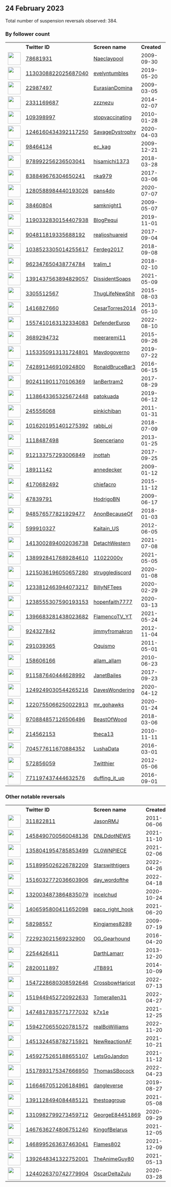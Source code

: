 
## 24 February 2023
Total number of suspension reversals observed: 384.

### By follower count
<table><tr><th></th><th align="left">Twitter ID</th><th align="left">Screen name</th>
<th align="left">Created</th><th align="left">Status</th><th align="left">Suspended</th><th align="left">Followers</th>
<tr><td><a href="https://pbs.twimg.com/profile_images/1637246632294055936/vxUPYcP1_normal.jpg"><img src="https://pbs.twimg.com/profile_images/1637246632294055936/vxUPYcP1_normal.jpg" width="40px" height="40px" align="center"/></a></td><td><a href="https://twitter.com/intent/user?user_id=78681931">78681931</a></td><td><a href="https://twitter.com/Naeclaypool">Naeclaypool</a></td><td>2009-09-30</td><td align="center">🔒</td><td>2022-11-09</td><td>186699</td></tr>
<tr><td><a href="https://pbs.twimg.com/profile_images/1629245307329589248/iIQP33AH_normal.jpg"><img src="https://pbs.twimg.com/profile_images/1629245307329589248/iIQP33AH_normal.jpg" width="40px" height="40px" align="center"/></a></td><td><a href="https://twitter.com/intent/user?user_id=1130308822025687040">1130308822025687040</a></td><td><a href="https://twitter.com/evelyntumbles">evelyntumbles</a></td><td>2019-05-20</td><td align="center"></td><td>2023-02-05</td><td>73766</td></tr>
<tr><td><a href="https://pbs.twimg.com/profile_images/1640482412009336833/lo7QGOTn_normal.jpg"><img src="https://pbs.twimg.com/profile_images/1640482412009336833/lo7QGOTn_normal.jpg" width="40px" height="40px" align="center"/></a></td><td><a href="https://twitter.com/intent/user?user_id=22987497">22987497</a></td><td><a href="https://twitter.com/EurasianDomina">EurasianDomina</a></td><td>2009-03-05</td><td align="center"></td><td>2023-02-05</td><td>35553</td></tr>
<tr><td><a href="https://pbs.twimg.com/profile_images/1476202902251536387/QYWeGvHX_normal.jpg"><img src="https://pbs.twimg.com/profile_images/1476202902251536387/QYWeGvHX_normal.jpg" width="40px" height="40px" align="center"/></a></td><td><a href="https://twitter.com/intent/user?user_id=2331169687">2331169687</a></td><td><a href="https://twitter.com/zzznezu">zzznezu</a></td><td>2014-02-07</td><td align="center"></td><td>2023-01-10</td><td>34016</td></tr>
<tr><td><a href="https://pbs.twimg.com/profile_images/1636223624221962240/rOZ8hZrU_normal.jpg"><img src="https://pbs.twimg.com/profile_images/1636223624221962240/rOZ8hZrU_normal.jpg" width="40px" height="40px" align="center"/></a></td><td><a href="https://twitter.com/intent/user?user_id=109398997">109398997</a></td><td><a href="https://twitter.com/stopvaccinating">stopvaccinating</a></td><td>2010-01-28</td><td align="center"></td><td>2022-12-21</td><td>33443</td></tr>
<tr><td><a href="https://pbs.twimg.com/profile_images/1315480371815944193/UjGZEoKN_normal.jpg"><img src="https://pbs.twimg.com/profile_images/1315480371815944193/UjGZEoKN_normal.jpg" width="40px" height="40px" align="center"/></a></td><td><a href="https://twitter.com/intent/user?user_id=1246160434392117250">1246160434392117250</a></td><td><a href="https://twitter.com/SavageDystrophy">SavageDystrophy</a></td><td>2020-04-03</td><td align="center"></td><td></td><td>28300</td></tr>
<tr><td><a href="https://pbs.twimg.com/profile_images/1141184804567826433/VtmziqOK_normal.png"><img src="https://pbs.twimg.com/profile_images/1141184804567826433/VtmziqOK_normal.png" width="40px" height="40px" align="center"/></a></td><td><a href="https://twitter.com/intent/user?user_id=98464134">98464134</a></td><td><a href="https://twitter.com/ec_kag">ec_kag</a></td><td>2009-12-21</td><td align="center"></td><td></td><td>27619</td></tr>
<tr><td><a href="https://pbs.twimg.com/profile_images/1634932067304898564/RxppZ4vr_normal.jpg"><img src="https://pbs.twimg.com/profile_images/1634932067304898564/RxppZ4vr_normal.jpg" width="40px" height="40px" align="center"/></a></td><td><a href="https://twitter.com/intent/user?user_id=978992256236503041">978992256236503041</a></td><td><a href="https://twitter.com/hisamichi1373">hisamichi1373</a></td><td>2018-03-28</td><td align="center"></td><td>2023-02-02</td><td>17715</td></tr>
<tr><td><a href="https://pbs.twimg.com/profile_images/1642981563800473609/d-WXo64h_normal.jpg"><img src="https://pbs.twimg.com/profile_images/1642981563800473609/d-WXo64h_normal.jpg" width="40px" height="40px" align="center"/></a></td><td><a href="https://twitter.com/intent/user?user_id=838849676304650241">838849676304650241</a></td><td><a href="https://twitter.com/nka979">nka979</a></td><td>2017-03-06</td><td align="center"></td><td>2022-11-16</td><td>16509</td></tr>
<tr><td><a href="https://pbs.twimg.com/profile_images/1302387307123740673/OvEegQDq_normal.jpg"><img src="https://pbs.twimg.com/profile_images/1302387307123740673/OvEegQDq_normal.jpg" width="40px" height="40px" align="center"/></a></td><td><a href="https://twitter.com/intent/user?user_id=1280588984440193026">1280588984440193026</a></td><td><a href="https://twitter.com/pans4do">pans4do</a></td><td>2020-07-07</td><td align="center"></td><td></td><td>16129</td></tr>
<tr><td><a href="https://pbs.twimg.com/profile_images/1629078126901841920/iLvPc9qp_normal.jpg"><img src="https://pbs.twimg.com/profile_images/1629078126901841920/iLvPc9qp_normal.jpg" width="40px" height="40px" align="center"/></a></td><td><a href="https://twitter.com/intent/user?user_id=38460804">38460804</a></td><td><a href="https://twitter.com/samknight1">samknight1</a></td><td>2009-05-07</td><td align="center"></td><td></td><td>15701</td></tr>
<tr><td><a href="https://pbs.twimg.com/profile_images/1466970667077840899/4nB1vmxB_normal.jpg"><img src="https://pbs.twimg.com/profile_images/1466970667077840899/4nB1vmxB_normal.jpg" width="40px" height="40px" align="center"/></a></td><td><a href="https://twitter.com/intent/user?user_id=1190332830154407938">1190332830154407938</a></td><td><a href="https://twitter.com/BlogPequi">BlogPequi</a></td><td>2019-11-01</td><td align="center"></td><td>2022-12-13</td><td>14515</td></tr>
<tr><td><a href="https://pbs.twimg.com/profile_images/1442578996508565505/vx_sP67e_normal.jpg"><img src="https://pbs.twimg.com/profile_images/1442578996508565505/vx_sP67e_normal.jpg" width="40px" height="40px" align="center"/></a></td><td><a href="https://twitter.com/intent/user?user_id=904811819335688192">904811819335688192</a></td><td><a href="https://twitter.com/realjoshuareid">realjoshuareid</a></td><td>2017-09-04</td><td align="center"></td><td>2022-04-27</td><td>12165</td></tr>
<tr><td><a href="https://pbs.twimg.com/profile_images/1214984627502366720/VpVEJnZX_normal.jpg"><img src="https://pbs.twimg.com/profile_images/1214984627502366720/VpVEJnZX_normal.jpg" width="40px" height="40px" align="center"/></a></td><td><a href="https://twitter.com/intent/user?user_id=1038523305014255617">1038523305014255617</a></td><td><a href="https://twitter.com/Ferdeg2017">Ferdeg2017</a></td><td>2018-09-08</td><td align="center"></td><td>2022-07-22</td><td>12026</td></tr>
<tr><td><a href="https://pbs.twimg.com/profile_images/1497298504649101312/3JIk4Jf9_normal.jpg"><img src="https://pbs.twimg.com/profile_images/1497298504649101312/3JIk4Jf9_normal.jpg" width="40px" height="40px" align="center"/></a></td><td><a href="https://twitter.com/intent/user?user_id=962347650438774784">962347650438774784</a></td><td><a href="https://twitter.com/tralim_t">tralim_t</a></td><td>2018-02-10</td><td align="center"></td><td>2022-10-05</td><td>11658</td></tr>
<tr><td><a href="https://pbs.twimg.com/profile_images/1629163267414441984/uHeu0aAl_normal.jpg"><img src="https://pbs.twimg.com/profile_images/1629163267414441984/uHeu0aAl_normal.jpg" width="40px" height="40px" align="center"/></a></td><td><a href="https://twitter.com/intent/user?user_id=1391437563894829057">1391437563894829057</a></td><td><a href="https://twitter.com/DissidentSoaps">DissidentSoaps</a></td><td>2021-05-09</td><td align="center"></td><td></td><td>11384</td></tr>
<tr><td><a href="https://pbs.twimg.com/profile_images/1067160631315296256/2jpZOcnT_normal.jpg"><img src="https://pbs.twimg.com/profile_images/1067160631315296256/2jpZOcnT_normal.jpg" width="40px" height="40px" align="center"/></a></td><td><a href="https://twitter.com/intent/user?user_id=3305512567">3305512567</a></td><td><a href="https://twitter.com/ThugLifeNewShit">ThugLifeNewShit</a></td><td>2015-08-03</td><td align="center"></td><td></td><td>11055</td></tr>
<tr><td><a href="https://pbs.twimg.com/profile_images/1439959547381223428/AabXIS6t_normal.jpg"><img src="https://pbs.twimg.com/profile_images/1439959547381223428/AabXIS6t_normal.jpg" width="40px" height="40px" align="center"/></a></td><td><a href="https://twitter.com/intent/user?user_id=1416827660">1416827660</a></td><td><a href="https://twitter.com/CesarTorres2014">CesarTorres2014</a></td><td>2013-05-10</td><td align="center"></td><td>2022-07-03</td><td>9104</td></tr>
<tr><td><a href="https://pbs.twimg.com/profile_images/1644225170012241920/vd8G07aS_normal.jpg"><img src="https://pbs.twimg.com/profile_images/1644225170012241920/vd8G07aS_normal.jpg" width="40px" height="40px" align="center"/></a></td><td><a href="https://twitter.com/intent/user?user_id=1557410163132334083">1557410163132334083</a></td><td><a href="https://twitter.com/DefenderEurop">DefenderEurop</a></td><td>2022-08-10</td><td align="center"></td><td>2022-10-27</td><td>8668</td></tr>
<tr><td><a href="https://pbs.twimg.com/profile_images/1470741707385761799/78smweiZ_normal.jpg"><img src="https://pbs.twimg.com/profile_images/1470741707385761799/78smweiZ_normal.jpg" width="40px" height="40px" align="center"/></a></td><td><a href="https://twitter.com/intent/user?user_id=3689294732">3689294732</a></td><td><a href="https://twitter.com/meeraremi11">meeraremi11</a></td><td>2015-09-26</td><td align="center"></td><td>2022-02-23</td><td>7961</td></tr>
<tr><td><a href="https://pbs.twimg.com/profile_images/1293662762397245444/yhhtUQJ1_normal.jpg"><img src="https://pbs.twimg.com/profile_images/1293662762397245444/yhhtUQJ1_normal.jpg" width="40px" height="40px" align="center"/></a></td><td><a href="https://twitter.com/intent/user?user_id=1153350913131724801">1153350913131724801</a></td><td><a href="https://twitter.com/Mavdogoverno">Mavdogoverno</a></td><td>2019-07-22</td><td align="center"></td><td></td><td>6200</td></tr>
<tr><td><a href="https://pbs.twimg.com/profile_images/1023612843944488961/Y2s_yoMH_normal.jpg"><img src="https://pbs.twimg.com/profile_images/1023612843944488961/Y2s_yoMH_normal.jpg" width="40px" height="40px" align="center"/></a></td><td><a href="https://twitter.com/intent/user?user_id=742891346910924800">742891346910924800</a></td><td><a href="https://twitter.com/RonaldBruceBar3">RonaldBruceBar3</a></td><td>2016-06-15</td><td align="center"></td><td>2022-10-29</td><td>6152</td></tr>
<tr><td><a href="https://pbs.twimg.com/profile_images/1628849999458222080/Z723gto8_normal.jpg"><img src="https://pbs.twimg.com/profile_images/1628849999458222080/Z723gto8_normal.jpg" width="40px" height="40px" align="center"/></a></td><td><a href="https://twitter.com/intent/user?user_id=902411901170106369">902411901170106369</a></td><td><a href="https://twitter.com/IanBertram2">IanBertram2</a></td><td>2017-08-29</td><td align="center"></td><td></td><td>6094</td></tr>
<tr><td><a href="https://pbs.twimg.com/profile_images/1363074823623221260/_DU1XMCA_normal.jpg"><img src="https://pbs.twimg.com/profile_images/1363074823623221260/_DU1XMCA_normal.jpg" width="40px" height="40px" align="center"/></a></td><td><a href="https://twitter.com/intent/user?user_id=1138643365325672448">1138643365325672448</a></td><td><a href="https://twitter.com/patokuada">patokuada</a></td><td>2019-06-12</td><td align="center"></td><td></td><td>5752</td></tr>
<tr><td><a href="https://pbs.twimg.com/profile_images/1045970631823683584/6zVjCYeJ_normal.jpg"><img src="https://pbs.twimg.com/profile_images/1045970631823683584/6zVjCYeJ_normal.jpg" width="40px" height="40px" align="center"/></a></td><td><a href="https://twitter.com/intent/user?user_id=245556068">245556068</a></td><td><a href="https://twitter.com/pinkichiban">pinkichiban</a></td><td>2011-01-31</td><td align="center"></td><td>2022-03-03</td><td>5613</td></tr>
<tr><td><a href="https://pbs.twimg.com/profile_images/1628504925239128065/t5DjBBr3_normal.jpg"><img src="https://pbs.twimg.com/profile_images/1628504925239128065/t5DjBBr3_normal.jpg" width="40px" height="40px" align="center"/></a></td><td><a href="https://twitter.com/intent/user?user_id=1016201951401275392">1016201951401275392</a></td><td><a href="https://twitter.com/rabbi_oj">rabbi_oj</a></td><td>2018-07-09</td><td align="center"></td><td></td><td>5596</td></tr>
<tr><td><a href="https://pbs.twimg.com/profile_images/1165989342520729600/yIiN5lME_normal.jpg"><img src="https://pbs.twimg.com/profile_images/1165989342520729600/yIiN5lME_normal.jpg" width="40px" height="40px" align="center"/></a></td><td><a href="https://twitter.com/intent/user?user_id=1118487498">1118487498</a></td><td><a href="https://twitter.com/Spenceriano">Spenceriano</a></td><td>2013-01-25</td><td align="center">👋</td><td>2023-02-13</td><td>5515</td></tr>
<tr><td><a href="https://pbs.twimg.com/profile_images/1631494274314383363/vWD5gFko_normal.jpg"><img src="https://pbs.twimg.com/profile_images/1631494274314383363/vWD5gFko_normal.jpg" width="40px" height="40px" align="center"/></a></td><td><a href="https://twitter.com/intent/user?user_id=912133757293006849">912133757293006849</a></td><td><a href="https://twitter.com/jnottah">jnottah</a></td><td>2017-09-25</td><td align="center"></td><td></td><td>5469</td></tr>
<tr><td><a href="https://pbs.twimg.com/profile_images/1099841916579995653/OsErdRLi_normal.jpg"><img src="https://pbs.twimg.com/profile_images/1099841916579995653/OsErdRLi_normal.jpg" width="40px" height="40px" align="center"/></a></td><td><a href="https://twitter.com/intent/user?user_id=18911142">18911142</a></td><td><a href="https://twitter.com/annedecker">annedecker</a></td><td>2009-01-12</td><td align="center"></td><td></td><td>5408</td></tr>
<tr><td><a href="https://pbs.twimg.com/profile_images/1644313494614073346/AQw7fXDm_normal.jpg"><img src="https://pbs.twimg.com/profile_images/1644313494614073346/AQw7fXDm_normal.jpg" width="40px" height="40px" align="center"/></a></td><td><a href="https://twitter.com/intent/user?user_id=4170682492">4170682492</a></td><td><a href="https://twitter.com/chiefacro">chiefacro</a></td><td>2015-11-12</td><td align="center"></td><td>2023-01-12</td><td>5329</td></tr>
<tr><td><a href="https://pbs.twimg.com/profile_images/1416861601068638208/4C_3gfmv_normal.jpg"><img src="https://pbs.twimg.com/profile_images/1416861601068638208/4C_3gfmv_normal.jpg" width="40px" height="40px" align="center"/></a></td><td><a href="https://twitter.com/intent/user?user_id=47839791">47839791</a></td><td><a href="https://twitter.com/HodrigoBN">HodrigoBN</a></td><td>2009-06-17</td><td align="center"></td><td>2023-02-12</td><td>5121</td></tr>
<tr><td><a href="https://pbs.twimg.com/profile_images/1415050479340384261/IA3uy4Ta_normal.jpg"><img src="https://pbs.twimg.com/profile_images/1415050479340384261/IA3uy4Ta_normal.jpg" width="40px" height="40px" align="center"/></a></td><td><a href="https://twitter.com/intent/user?user_id=948576577821929477">948576577821929477</a></td><td><a href="https://twitter.com/AnonBecauseOf">AnonBecauseOf</a></td><td>2018-01-03</td><td align="center"></td><td></td><td>4876</td></tr>
<tr><td><a href="https://pbs.twimg.com/profile_images/1523136190861377536/Z7j3EcZu_normal.jpg"><img src="https://pbs.twimg.com/profile_images/1523136190861377536/Z7j3EcZu_normal.jpg" width="40px" height="40px" align="center"/></a></td><td><a href="https://twitter.com/intent/user?user_id=599910327">599910327</a></td><td><a href="https://twitter.com/Kaitain_US">Kaitain_US</a></td><td>2012-06-05</td><td align="center">🚫</td><td>2022-12-27</td><td>4763</td></tr>
<tr><td><a href="https://pbs.twimg.com/profile_images/1551636994215870466/3X0hB-36_normal.jpg"><img src="https://pbs.twimg.com/profile_images/1551636994215870466/3X0hB-36_normal.jpg" width="40px" height="40px" align="center"/></a></td><td><a href="https://twitter.com/intent/user?user_id=1413002894002036738">1413002894002036738</a></td><td><a href="https://twitter.com/DetachWestern">DetachWestern</a></td><td>2021-07-08</td><td align="center"></td><td>2022-10-06</td><td>4750</td></tr>
<tr><td><a href="https://pbs.twimg.com/profile_images/1653396526998102020/y8yPq9K0_normal.jpg"><img src="https://pbs.twimg.com/profile_images/1653396526998102020/y8yPq9K0_normal.jpg" width="40px" height="40px" align="center"/></a></td><td><a href="https://twitter.com/intent/user?user_id=1389928417689284610">1389928417689284610</a></td><td><a href="https://twitter.com/11022000v">11022000v</a></td><td>2021-05-05</td><td align="center"></td><td>2022-11-23</td><td>4567</td></tr>
<tr><td><a href="https://pbs.twimg.com/profile_images/1215036301898080257/MkxSjCac_normal.jpg"><img src="https://pbs.twimg.com/profile_images/1215036301898080257/MkxSjCac_normal.jpg" width="40px" height="40px" align="center"/></a></td><td><a href="https://twitter.com/intent/user?user_id=1215036196050657280">1215036196050657280</a></td><td><a href="https://twitter.com/strugglediscord">strugglediscord</a></td><td>2020-01-08</td><td align="center"></td><td></td><td>4288</td></tr>
<tr><td><a href="https://pbs.twimg.com/profile_images/1625804514509877248/QTXkcGhF_normal.png"><img src="https://pbs.twimg.com/profile_images/1625804514509877248/QTXkcGhF_normal.png" width="40px" height="40px" align="center"/></a></td><td><a href="https://twitter.com/intent/user?user_id=1233812463944073217">1233812463944073217</a></td><td><a href="https://twitter.com/BillyNFTees">BillyNFTees</a></td><td>2020-02-29</td><td align="center"></td><td>2023-01-11</td><td>3927</td></tr>
<tr><td><a href="https://pbs.twimg.com/profile_images/1336469770737168385/kH_ZYvXF_normal.jpg"><img src="https://pbs.twimg.com/profile_images/1336469770737168385/kH_ZYvXF_normal.jpg" width="40px" height="40px" align="center"/></a></td><td><a href="https://twitter.com/intent/user?user_id=1238555307590193153">1238555307590193153</a></td><td><a href="https://twitter.com/hopenfaith7777">hopenfaith7777</a></td><td>2020-03-13</td><td align="center"></td><td></td><td>3581</td></tr>
<tr><td><a href="https://pbs.twimg.com/profile_images/1477916962525229057/XVeeMM8v_normal.jpg"><img src="https://pbs.twimg.com/profile_images/1477916962525229057/XVeeMM8v_normal.jpg" width="40px" height="40px" align="center"/></a></td><td><a href="https://twitter.com/intent/user?user_id=1396683281438023682">1396683281438023682</a></td><td><a href="https://twitter.com/FlamencoTV_YT">FlamencoTV_YT</a></td><td>2021-05-24</td><td align="center"></td><td></td><td>3169</td></tr>
<tr><td><a href="https://pbs.twimg.com/profile_images/663781079871070208/_VHEfAjt_normal.jpg"><img src="https://pbs.twimg.com/profile_images/663781079871070208/_VHEfAjt_normal.jpg" width="40px" height="40px" align="center"/></a></td><td><a href="https://twitter.com/intent/user?user_id=924327842">924327842</a></td><td><a href="https://twitter.com/jimmyfromakron">jimmyfromakron</a></td><td>2012-11-04</td><td align="center"></td><td></td><td>3104</td></tr>
<tr><td><a href="https://pbs.twimg.com/profile_images/1501324002756861953/lV7SC-pN_normal.jpg"><img src="https://pbs.twimg.com/profile_images/1501324002756861953/lV7SC-pN_normal.jpg" width="40px" height="40px" align="center"/></a></td><td><a href="https://twitter.com/intent/user?user_id=291039365">291039365</a></td><td><a href="https://twitter.com/Oquismo">Oquismo</a></td><td>2011-05-01</td><td align="center">🔒</td><td>2022-03-11</td><td>3015</td></tr>
<tr><td><a href="https://pbs.twimg.com/profile_images/1099703778373238784/JGSbLQQe_normal.jpg"><img src="https://pbs.twimg.com/profile_images/1099703778373238784/JGSbLQQe_normal.jpg" width="40px" height="40px" align="center"/></a></td><td><a href="https://twitter.com/intent/user?user_id=158606166">158606166</a></td><td><a href="https://twitter.com/allam_allam">allam_allam</a></td><td>2010-06-23</td><td align="center"></td><td>2022-11-25</td><td>2982</td></tr>
<tr><td><a href="https://pbs.twimg.com/profile_images/1282903880746045441/JuYNOjEE_normal.jpg"><img src="https://pbs.twimg.com/profile_images/1282903880746045441/JuYNOjEE_normal.jpg" width="40px" height="40px" align="center"/></a></td><td><a href="https://twitter.com/intent/user?user_id=911587640444628992">911587640444628992</a></td><td><a href="https://twitter.com/JanetBailes">JanetBailes</a></td><td>2017-09-23</td><td align="center"></td><td>2023-02-04</td><td>2970</td></tr>
<tr><td><a href="https://pbs.twimg.com/profile_images/1465170194289119234/DzykUlbE_normal.jpg"><img src="https://pbs.twimg.com/profile_images/1465170194289119234/DzykUlbE_normal.jpg" width="40px" height="40px" align="center"/></a></td><td><a href="https://twitter.com/intent/user?user_id=1249249030544265216">1249249030544265216</a></td><td><a href="https://twitter.com/DavesWondering">DavesWondering</a></td><td>2020-04-12</td><td align="center"></td><td>2022-07-14</td><td>2934</td></tr>
<tr><td><a href="https://pbs.twimg.com/profile_images/1630962613818384384/YHsQcqOa_normal.jpg"><img src="https://pbs.twimg.com/profile_images/1630962613818384384/YHsQcqOa_normal.jpg" width="40px" height="40px" align="center"/></a></td><td><a href="https://twitter.com/intent/user?user_id=1220755066250022913">1220755066250022913</a></td><td><a href="https://twitter.com/mr_gohawks">mr_gohawks</a></td><td>2020-01-24</td><td align="center"></td><td>2023-01-29</td><td>2475</td></tr>
<tr><td><a href="https://pbs.twimg.com/profile_images/975449901868830720/hmLO-RjR_normal.jpg"><img src="https://pbs.twimg.com/profile_images/975449901868830720/hmLO-RjR_normal.jpg" width="40px" height="40px" align="center"/></a></td><td><a href="https://twitter.com/intent/user?user_id=970884857126506496">970884857126506496</a></td><td><a href="https://twitter.com/BeastOfWood">BeastOfWood</a></td><td>2018-03-06</td><td align="center"></td><td></td><td>2471</td></tr>
<tr><td><a href="https://pbs.twimg.com/profile_images/2154341212/BursteinK0842_1__normal.jpg"><img src="https://pbs.twimg.com/profile_images/2154341212/BursteinK0842_1__normal.jpg" width="40px" height="40px" align="center"/></a></td><td><a href="https://twitter.com/intent/user?user_id=214562153">214562153</a></td><td><a href="https://twitter.com/theca13">theca13</a></td><td>2010-11-11</td><td align="center"></td><td></td><td>2463</td></tr>
<tr><td><a href="https://pbs.twimg.com/profile_images/1478380101620412416/L7aaJ8QS_normal.png"><img src="https://pbs.twimg.com/profile_images/1478380101620412416/L7aaJ8QS_normal.png" width="40px" height="40px" align="center"/></a></td><td><a href="https://twitter.com/intent/user?user_id=704577611670884352">704577611670884352</a></td><td><a href="https://twitter.com/LushaData">LushaData</a></td><td>2016-03-01</td><td align="center"></td><td>2023-01-28</td><td>2429</td></tr>
<tr><td><a href="https://pbs.twimg.com/profile_images/852095973321035776/V_GE7ND-_normal.jpg"><img src="https://pbs.twimg.com/profile_images/852095973321035776/V_GE7ND-_normal.jpg" width="40px" height="40px" align="center"/></a></td><td><a href="https://twitter.com/intent/user?user_id=572856059">572856059</a></td><td><a href="https://twitter.com/Twitthier">Twitthier</a></td><td>2012-05-06</td><td align="center"></td><td>2022-08-27</td><td>2410</td></tr>
<tr><td><a href="https://pbs.twimg.com/profile_images/1274497538754674688/qtJhgLRg_normal.jpg"><img src="https://pbs.twimg.com/profile_images/1274497538754674688/qtJhgLRg_normal.jpg" width="40px" height="40px" align="center"/></a></td><td><a href="https://twitter.com/intent/user?user_id=771197437444632576">771197437444632576</a></td><td><a href="https://twitter.com/duffing_it_up">duffing_it_up</a></td><td>2016-09-01</td><td align="center"></td><td></td><td>2396</td></tr>
</table>

### Other notable reversals
<table><tr><th></th><th align="left">Twitter ID</th><th align="left">Screen name</th>
<th align="left">Created</th><th align="left">Status</th><th align="left">Suspended</th><th align="left">Followers</th>
<tr><td><a href="https://pbs.twimg.com/profile_images/1587543349674004480/Uj_dLYWh_normal.jpg"><img src="https://pbs.twimg.com/profile_images/1587543349674004480/Uj_dLYWh_normal.jpg" width="40px" height="40px" align="center"/></a></td><td><a href="https://twitter.com/intent/user?user_id=311822811">311822811</a></td><td><a href="https://twitter.com/JasonRMJ">JasonRMJ</a></td><td>2011-06-06</td><td align="center"></td><td>2022-11-02</td><td>1192</td></tr>
<tr><td><a href="https://pbs.twimg.com/profile_images/1634405839535501313/75oDJPgd_normal.jpg"><img src="https://pbs.twimg.com/profile_images/1634405839535501313/75oDJPgd_normal.jpg" width="40px" height="40px" align="center"/></a></td><td><a href="https://twitter.com/intent/user?user_id=1458490700560048136">1458490700560048136</a></td><td><a href="https://twitter.com/DNLDdotNEWS">DNLDdotNEWS</a></td><td>2021-11-10</td><td align="center"></td><td>2022-08-03</td><td>2154</td></tr>
<tr><td><a href="https://pbs.twimg.com/profile_images/1630085486608887808/lAYC5Say_normal.jpg"><img src="https://pbs.twimg.com/profile_images/1630085486608887808/lAYC5Say_normal.jpg" width="40px" height="40px" align="center"/></a></td><td><a href="https://twitter.com/intent/user?user_id=1358041954785853499">1358041954785853499</a></td><td><a href="https://twitter.com/CL0WNPlECE">CL0WNPlECE</a></td><td>2021-02-06</td><td align="center">👋</td><td>2022-12-25</td><td>1059</td></tr>
<tr><td><a href="https://pbs.twimg.com/profile_images/1598331331003367424/dawtrIFe_normal.jpg"><img src="https://pbs.twimg.com/profile_images/1598331331003367424/dawtrIFe_normal.jpg" width="40px" height="40px" align="center"/></a></td><td><a href="https://twitter.com/intent/user?user_id=1518995026226782209">1518995026226782209</a></td><td><a href="https://twitter.com/Starswithtigers">Starswithtigers</a></td><td>2022-04-26</td><td align="center"></td><td>2022-12-31</td><td>899</td></tr>
<tr><td><a href="https://pbs.twimg.com/profile_images/1545748977697669120/s7BV4l3J_normal.jpg"><img src="https://pbs.twimg.com/profile_images/1545748977697669120/s7BV4l3J_normal.jpg" width="40px" height="40px" align="center"/></a></td><td><a href="https://twitter.com/intent/user?user_id=1516032772036603906">1516032772036603906</a></td><td><a href="https://twitter.com/day_wordofthe">day_wordofthe</a></td><td>2022-04-18</td><td align="center">🚫</td><td>2022-11-26</td><td>1403</td></tr>
<tr><td><a href="https://pbs.twimg.com/profile_images/1361145130879713280/6Qy_3ZlX_normal.jpg"><img src="https://pbs.twimg.com/profile_images/1361145130879713280/6Qy_3ZlX_normal.jpg" width="40px" height="40px" align="center"/></a></td><td><a href="https://twitter.com/intent/user?user_id=1320034873864835079">1320034873864835079</a></td><td><a href="https://twitter.com/incelchud">incelchud</a></td><td>2020-10-24</td><td align="center"></td><td>2022-10-30</td><td>1275</td></tr>
<tr><td><a href="https://pbs.twimg.com/profile_images/1648325418951364609/pzFaNlLK_normal.jpg"><img src="https://pbs.twimg.com/profile_images/1648325418951364609/pzFaNlLK_normal.jpg" width="40px" height="40px" align="center"/></a></td><td><a href="https://twitter.com/intent/user?user_id=1406595800411652098">1406595800411652098</a></td><td><a href="https://twitter.com/paco_right_hook">paco_right_hook</a></td><td>2021-06-20</td><td align="center"></td><td>2022-12-28</td><td>74</td></tr>
<tr><td><a href="https://pbs.twimg.com/profile_images/1506032052981882885/Ehmz-eSw_normal.jpg"><img src="https://pbs.twimg.com/profile_images/1506032052981882885/Ehmz-eSw_normal.jpg" width="40px" height="40px" align="center"/></a></td><td><a href="https://twitter.com/intent/user?user_id=58298557">58298557</a></td><td><a href="https://twitter.com/Kingjames8289">Kingjames8289</a></td><td>2009-07-19</td><td align="center"></td><td>2022-12-20</td><td>772</td></tr>
<tr><td><a href="https://pbs.twimg.com/profile_images/1331804858136076291/d-xeo0MO_normal.jpg"><img src="https://pbs.twimg.com/profile_images/1331804858136076291/d-xeo0MO_normal.jpg" width="40px" height="40px" align="center"/></a></td><td><a href="https://twitter.com/intent/user?user_id=722923021569232900">722923021569232900</a></td><td><a href="https://twitter.com/OG_Gearhound">OG_Gearhound</a></td><td>2016-04-20</td><td align="center"></td><td>2022-12-02</td><td>371</td></tr>
<tr><td><a href="https://pbs.twimg.com/profile_images/1629725368952209409/RSJUgvqv_normal.jpg"><img src="https://pbs.twimg.com/profile_images/1629725368952209409/RSJUgvqv_normal.jpg" width="40px" height="40px" align="center"/></a></td><td><a href="https://twitter.com/intent/user?user_id=2254426411">2254426411</a></td><td><a href="https://twitter.com/DarthLamarr">DarthLamarr</a></td><td>2013-12-20</td><td align="center"></td><td>2022-12-13</td><td>314</td></tr>
<tr><td><a href="https://pbs.twimg.com/profile_images/1539303506976428032/TwsjYpWr_normal.jpg"><img src="https://pbs.twimg.com/profile_images/1539303506976428032/TwsjYpWr_normal.jpg" width="40px" height="40px" align="center"/></a></td><td><a href="https://twitter.com/intent/user?user_id=2820011897">2820011897</a></td><td><a href="https://twitter.com/JTB891">JTB891</a></td><td>2014-10-09</td><td align="center"></td><td>2023-01-01</td><td>1009</td></tr>
<tr><td><a href="https://pbs.twimg.com/profile_images/1576994314739138560/FN8ajvKx_normal.jpg"><img src="https://pbs.twimg.com/profile_images/1576994314739138560/FN8ajvKx_normal.jpg" width="40px" height="40px" align="center"/></a></td><td><a href="https://twitter.com/intent/user?user_id=1547228680308592646">1547228680308592646</a></td><td><a href="https://twitter.com/CrossbowHaricot">CrossbowHaricot</a></td><td>2022-07-13</td><td align="center"></td><td>2023-01-27</td><td>513</td></tr>
<tr><td><a href="https://pbs.twimg.com/profile_images/1560720478641217537/u6S3R8vH_normal.jpg"><img src="https://pbs.twimg.com/profile_images/1560720478641217537/u6S3R8vH_normal.jpg" width="40px" height="40px" align="center"/></a></td><td><a href="https://twitter.com/intent/user?user_id=1519449452720922633">1519449452720922633</a></td><td><a href="https://twitter.com/Tomerallen31">Tomerallen31</a></td><td>2022-04-27</td><td align="center"></td><td>2022-12-20</td><td>841</td></tr>
<tr><td><a href="https://pbs.twimg.com/profile_images/1588235029288783876/g2c_DIx-_normal.jpg"><img src="https://pbs.twimg.com/profile_images/1588235029288783876/g2c_DIx-_normal.jpg" width="40px" height="40px" align="center"/></a></td><td><a href="https://twitter.com/intent/user?user_id=1474817835771777032">1474817835771777032</a></td><td><a href="https://twitter.com/k7x1e">k7x1e</a></td><td>2021-12-25</td><td align="center"></td><td>2023-01-26</td><td>41</td></tr>
<tr><td><a href="https://pbs.twimg.com/profile_images/1594270793818677248/0abes2T2_normal.jpg"><img src="https://pbs.twimg.com/profile_images/1594270793818677248/0abes2T2_normal.jpg" width="40px" height="40px" align="center"/></a></td><td><a href="https://twitter.com/intent/user?user_id=1594270655020781572">1594270655020781572</a></td><td><a href="https://twitter.com/realBoWilliams">realBoWilliams</a></td><td>2022-11-20</td><td align="center"></td><td>2023-01-09</td><td>18</td></tr>
<tr><td><a href="https://pbs.twimg.com/profile_images/1653257678792294400/3-sqeKVE_normal.jpg"><img src="https://pbs.twimg.com/profile_images/1653257678792294400/3-sqeKVE_normal.jpg" width="40px" height="40px" align="center"/></a></td><td><a href="https://twitter.com/intent/user?user_id=1451324458782715921">1451324458782715921</a></td><td><a href="https://twitter.com/NewReactionAF">NewReactionAF</a></td><td>2021-10-21</td><td align="center"></td><td>2022-12-22</td><td>212</td></tr>
<tr><td><a href="https://pbs.twimg.com/profile_images/1630008231757242368/VcodSwR3_normal.jpg"><img src="https://pbs.twimg.com/profile_images/1630008231757242368/VcodSwR3_normal.jpg" width="40px" height="40px" align="center"/></a></td><td><a href="https://twitter.com/intent/user?user_id=1459275265188655107">1459275265188655107</a></td><td><a href="https://twitter.com/LetsGoJandon">LetsGoJandon</a></td><td>2021-11-12</td><td align="center"></td><td>2022-12-31</td><td>188</td></tr>
<tr><td><a href="https://pbs.twimg.com/profile_images/1533151095492595712/7GqaT7sv_normal.jpg"><img src="https://pbs.twimg.com/profile_images/1533151095492595712/7GqaT7sv_normal.jpg" width="40px" height="40px" align="center"/></a></td><td><a href="https://twitter.com/intent/user?user_id=1517893175347666950">1517893175347666950</a></td><td><a href="https://twitter.com/ThomasSBocock">ThomasSBocock</a></td><td>2022-04-23</td><td align="center">👋</td><td>2022-06-12</td><td>195</td></tr>
<tr><td><a href="https://pbs.twimg.com/profile_images/1594435652266987522/NrxClktt_normal.jpg"><img src="https://pbs.twimg.com/profile_images/1594435652266987522/NrxClktt_normal.jpg" width="40px" height="40px" align="center"/></a></td><td><a href="https://twitter.com/intent/user?user_id=1166467051206184961">1166467051206184961</a></td><td><a href="https://twitter.com/dangleverse">dangleverse</a></td><td>2019-08-27</td><td align="center"></td><td>2022-11-29</td><td>96</td></tr>
<tr><td><a href="https://pbs.twimg.com/profile_images/1493683416658706435/f-EZeP4P_normal.jpg"><img src="https://pbs.twimg.com/profile_images/1493683416658706435/f-EZeP4P_normal.jpg" width="40px" height="40px" align="center"/></a></td><td><a href="https://twitter.com/intent/user?user_id=1391128494084485121">1391128494084485121</a></td><td><a href="https://twitter.com/thestoagroup">thestoagroup</a></td><td>2021-05-08</td><td align="center"></td><td>2022-12-30</td><td>90</td></tr>
<tr><td><a href="https://pbs.twimg.com/profile_images/1629111218261590016/3xMSHneh_normal.jpg"><img src="https://pbs.twimg.com/profile_images/1629111218261590016/3xMSHneh_normal.jpg" width="40px" height="40px" align="center"/></a></td><td><a href="https://twitter.com/intent/user?user_id=1310982799273459712">1310982799273459712</a></td><td><a href="https://twitter.com/GeorgeE84451869">GeorgeE84451869</a></td><td>2020-09-29</td><td align="center"></td><td>2022-12-13</td><td>1036</td></tr>
<tr><td><a href="https://pbs.twimg.com/profile_images/1642704690604548097/X67odJtJ_normal.jpg"><img src="https://pbs.twimg.com/profile_images/1642704690604548097/X67odJtJ_normal.jpg" width="40px" height="40px" align="center"/></a></td><td><a href="https://twitter.com/intent/user?user_id=1467636274806751240">1467636274806751240</a></td><td><a href="https://twitter.com/KingofBeIarus">KingofBeIarus</a></td><td>2021-12-05</td><td align="center">👋</td><td>2022-11-06</td><td>41</td></tr>
<tr><td><a href="https://pbs.twimg.com/profile_images/1653044581338959872/hONtCk6m_normal.jpg"><img src="https://pbs.twimg.com/profile_images/1653044581338959872/hONtCk6m_normal.jpg" width="40px" height="40px" align="center"/></a></td><td><a href="https://twitter.com/intent/user?user_id=1468995263637463041">1468995263637463041</a></td><td><a href="https://twitter.com/Flames802">Flames802</a></td><td>2021-12-09</td><td align="center"></td><td>2022-11-30</td><td>1400</td></tr>
<tr><td><a href="https://pbs.twimg.com/profile_images/1599322454094405632/Ly4dmdwc_normal.jpg"><img src="https://pbs.twimg.com/profile_images/1599322454094405632/Ly4dmdwc_normal.jpg" width="40px" height="40px" align="center"/></a></td><td><a href="https://twitter.com/intent/user?user_id=1392648341322752001">1392648341322752001</a></td><td><a href="https://twitter.com/TheAnimeGuy80">TheAnimeGuy80</a></td><td>2021-05-13</td><td align="center"></td><td>2022-12-10</td><td>1430</td></tr>
<tr><td><a href="https://pbs.twimg.com/profile_images/1587250211637837827/lSGthP7o_normal.jpg"><img src="https://pbs.twimg.com/profile_images/1587250211637837827/lSGthP7o_normal.jpg" width="40px" height="40px" align="center"/></a></td><td><a href="https://twitter.com/intent/user?user_id=1244026370742779904">1244026370742779904</a></td><td><a href="https://twitter.com/OscarDeltaZulu">OscarDeltaZulu</a></td><td>2020-03-28</td><td align="center"></td><td>2022-12-31</td><td>107</td></tr>
</table>
